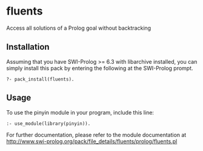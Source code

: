 # fluents
Access all solutions of a Prolog goal without backtracking

Installation
------------

Assuming that you have SWI-Prolog >= 6.3 with libarchive installed, you can
simply install this pack by entering the following at the SWI-Prolog prompt.

    ?- pack_install(fluents).

Usage
-----

To use the pinyin module in your program, include this line:

    :- use_module(library(pinyin)).

For further documentation, please refer to the module documentation at
http://www.swi-prolog.org/pack/file_details/fluents/prolog/fluents.pl
